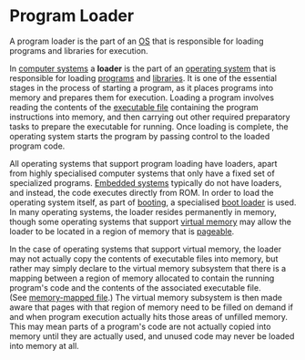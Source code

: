 # Program Loader

A program loader is the part of an [OS](https://embeddedartistry.com/fieldmanual-terms/operating-system/) that is responsible for loading programs and libraries for execution. 

In [computer systems](http://en.wikipedia.org/wiki/Computing "Computing") a **loader** is the part of an [operating system](http://en.wikipedia.org/wiki/Operating_system "Operating system") that is responsible for loading [programs](http://en.wikipedia.org/wiki/Computer_program "Computer program") and [libraries](http://en.wikipedia.org/wiki/Library_(computing) "Library (computing)"). It is one of the essential stages in the process of starting a program, as it places programs into memory and prepares them for execution. Loading a program involves reading the contents of the [executable file](http://en.wikipedia.org/wiki/Executable "Executable") containing the program instructions into memory, and then carrying out other required preparatory tasks to prepare the executable for running. Once loading is complete, the operating system starts the program by passing control to the loaded program code.

All operating systems that support program loading have loaders, apart from highly specialised computer systems that only have a fixed set of specialized programs. [Embedded systems](http://en.wikipedia.org/wiki/Embedded_system "Embedded system") typically do not have loaders, and instead, the code executes directly from ROM. In order to load the operating system itself, as part of [booting](http://en.wikipedia.org/wiki/Booting "Booting"), a specialised [boot loader](http://en.wikipedia.org/wiki/Boot_loader "Boot loader") is used. In many operating systems, the loader resides permanently in memory, though some operating systems that support [virtual memory](http://en.wikipedia.org/wiki/Virtual_memory "Virtual memory") may allow the loader to be located in a region of memory that is [pageable](http://en.wikipedia.org/wiki/Paging "Paging").

In the case of operating systems that support virtual memory, the loader may not actually copy the contents of executable files into memory, but rather may simply declare to the virtual memory subsystem that there is a mapping between a region of memory allocated to contain the running program's code and the contents of the associated executable file. (See [memory-mapped file](http://en.wikipedia.org/wiki/Memory-mapped_file "Memory-mapped file").) The virtual memory subsystem is then made aware that pages with that region of memory need to be filled on demand if and when program execution actually hits those areas of unfilled memory. This may mean parts of a program's code are not actually copied into memory until they are actually used, and unused code may never be loaded into memory at all.